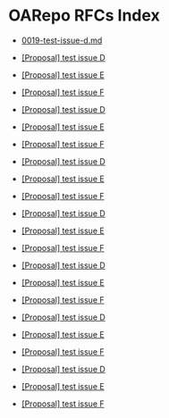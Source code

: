 # OARepo RFCs Index

* [0019-test-issue-d.md](../../rfc-19/docs/0019-test-issue-d.md)

* [[Proposal] test issue D](../../rfc-19/docs/0019-test-issue-d.md)

* [[Proposal] test issue E](../../rfc-24/docs/0024-test-issue-e.md)

* [[Proposal] test issue F](../../rfc-26/docs/0026-test-issue-f.md)

* [[Proposal] test issue D](../../rfc-19/docs/0019-test-issue-d.md)

* [[Proposal] test issue E](../../rfc-24/docs/0024-test-issue-e.md)

* [[Proposal] test issue F](../../rfc-26/docs/0026-test-issue-f.md)

* [[Proposal] test issue D](../../rfc-19/docs/0019-test-issue-d.md)

* [[Proposal] test issue E](../../rfc-24/docs/0024-test-issue-e.md)

* [[Proposal] test issue F](../../rfc-26/docs/0026-test-issue-f.md)

* [[Proposal] test issue D](../../rfc-19/docs/0019-test-issue-d.md)

* [[Proposal] test issue E](../../rfc-24/docs/0024-test-issue-e.md)

* [[Proposal] test issue F](../../rfc-26/docs/0026-test-issue-f.md)

* [[Proposal] test issue D](../../rfc-19/docs/0019-test-issue-d.md)

* [[Proposal] test issue E](../../rfc-24/docs/0024-test-issue-e.md)

* [[Proposal] test issue F](../../rfc-26/docs/0026-test-issue-f.md)

* [[Proposal] test issue D](../../rfc-19/docs/0019-test-issue-d.md)

* [[Proposal] test issue E](../../rfc-24/docs/0024-test-issue-e.md)

* [[Proposal] test issue F](../../rfc-26/docs/0026-test-issue-f.md)

* [[Proposal] test issue D](../../rfc-19/docs/0019-test-issue-d.md)

* [[Proposal] test issue E](../../rfc-24/docs/0024-test-issue-e.md)

* [[Proposal] test issue F](../../rfc-26/docs/0026-test-issue-f.md)
